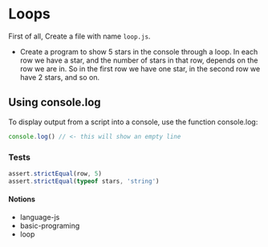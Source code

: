 # Loops

First of all, Create a file with name `loop.js`.

- Create a program to show 5 stars in the console through a loop. In each row we have a star, and the number of stars in that row, depends on the row we are in. So in the first row we have one star, in the second row we have 2 stars, and so on.

## Using console.log

To display output from a script into a console, use the function console.log:

```js
console.log() // <- this will show an empty line
```

### Tests

```js
assert.strictEqual(row, 5)
assert.strictEqual(typeof stars, 'string')
```

#### Notions

- language-js
- basic-programing
- loop
